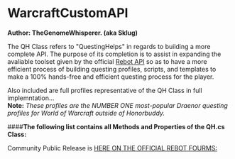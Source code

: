 WarcraftCustomAPI
=======

**Author: TheGenomeWhisperer. (aka Sklug)**

The QH Class refers to "QuestingHelps" in regards to building a more complete API.  The purpose of its completion is to assist in expanding the avaliable toolset given by the official [Rebot API](http://www.rebot.to/showthread.php?t=1899) so as to have a more efficient process of building questing profiles, scripts, and templates to make a 100% hands-free and efficient questing process for the player.

Also included are full profiles representative of the QH Class in full implemntation...  
**Note:** *These profiles are the NUMBER ONE most-popular Draenor questing profiles for World of Warcraft outside of Honorbuddy.*

####**The following list contains all Methods and Properties of the QH.cs Class:**

Community Public Release is [HERE ON THE OFFICIAL REBOT FOURMS:](http://www.rebot.to/showthread.php?t=4930)

